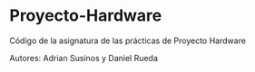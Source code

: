 # Proyecto-Hardware
Código de la asignatura de las prácticas de Proyecto Hardware

Autores: Adrian Susinos y Daniel Rueda
